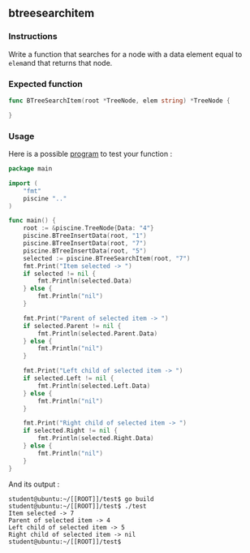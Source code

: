 ## btreesearchitem

### Instructions

Write a function that searches for a node with a data element equal to `elem`and that returns that node.

### Expected function

```go
func BTreeSearchItem(root *TreeNode, elem string) *TreeNode {

}
```

### Usage

Here is a possible [program](TODO-LINK) to test your function :

```go
package main

import (
	"fmt"
	piscine ".."
)

func main() {
	root := &piscine.TreeNode{Data: "4"}
	piscine.BTreeInsertData(root, "1")
	piscine.BTreeInsertData(root, "7")
	piscine.BTreeInsertData(root, "5")
	selected := piscine.BTreeSearchItem(root, "7")
	fmt.Print("Item selected -> ")
	if selected != nil {
		fmt.Println(selected.Data)
	} else {
		fmt.Println("nil")
	}

	fmt.Print("Parent of selected item -> ")
	if selected.Parent != nil {
		fmt.Println(selected.Parent.Data)
	} else {
		fmt.Println("nil")
	}

	fmt.Print("Left child of selected item -> ")
	if selected.Left != nil {
		fmt.Println(selected.Left.Data)
	} else {
		fmt.Println("nil")
	}

	fmt.Print("Right child of selected item -> ")
	if selected.Right != nil {
		fmt.Println(selected.Right.Data)
	} else {
		fmt.Println("nil")
	}
}
```

And its output :

```console
student@ubuntu:~/[[ROOT]]/test$ go build
student@ubuntu:~/[[ROOT]]/test$ ./test
Item selected -> 7
Parent of selected item -> 4
Left child of selected item -> 5
Right child of selected item -> nil
student@ubuntu:~/[[ROOT]]/test$
```
